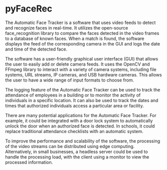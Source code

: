 # pyFaceRec

The Automatic Face Tracker is a software that uses video feeds to detect and recognize faces in real-time. It utilizes the open-source face_recognition library to compare the faces detected in the video frames to a database of known faces. When a match is found, the software displays the feed of the corresponding camera in the GUI and logs the date and time of the detected face.

The software has a user-friendly graphical user interface (GUI) that allows the user to easily add or delete camera feeds. It uses the OpenCV and FFmpeg library to interact with a variety of camera systems, including file systems, URL streams, IP cameras, and USB hardware cameras. This allows the user to have a wide range of input formats to choose from.

The logging feature of the Automatic Face Tracker can be used to track the attendance of employees in a building or to monitor the activity of individuals in a specific location. It can also be used to track the dates and times that authorized individuals access a particular area or facility.

There are many potential applications for the Automatic Face Tracker. For example, it could be integrated with a door lock system to automatically unlock the door when an authorized face is detected. In schools, it could replace traditional attendance checklists with an automatic system.

To improve the performance and scalability of the software, the processing of the video streams can be distributed using edge computing. Alternatively, in small businesses, a headless server could be used to handle the processing load, with the client using a monitor to view the processed information.
